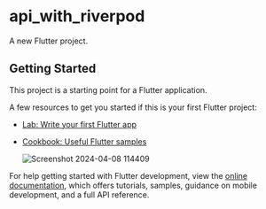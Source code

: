 # api_with_riverpod

A new Flutter project.

## Getting Started

This project is a starting point for a Flutter application.

A few resources to get you started if this is your first Flutter project:

- [Lab: Write your first Flutter app](https://docs.flutter.dev/get-started/codelab)
- [Cookbook: Useful Flutter samples](https://docs.flutter.dev/cookbook)

  ![Screenshot 2024-04-08 114409](https://github.com/DhaneswarBhakat/api_with_riverpod/assets/54739702/8b2826e0-276b-4a2f-8a21-08cbca07bafa)

For help getting started with Flutter development, view the
[online documentation](https://docs.flutter.dev/), which offers tutorials,
samples, guidance on mobile development, and a full API reference.
